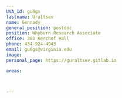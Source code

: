 ```yaml
---
UVA_id: gu8gs
lastname: Uraltsev
name: Gennady
general_position: postdoc
position: Whyburn Research Associate
office: 303 Kerchof Hall
phone: 434-924-4943
email: gu8gs@virginia.edu 
image: 
personal_page: https://guraltsev.gitlab.io

areas:



---
```


